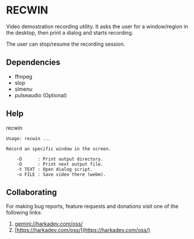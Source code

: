 # RECWIN

Video demostration recording utility. It asks the user
for a window/region in the desktop, then print a dialog
and starts recording.

The user can stop/resume the recording session.

## Dependencies

- ffmpeg
- slop
- slmenu
- pulseaudio (Optional)

## Help

recwin

    Usage: recwin ...
    
    Record an specific window in the screen.
    
        -D      : Print output directory.
        -O      : Print next output file.
        -t TEXT : Open dialog script.
        -o FILE : Save video there (webm).

## Collaborating

For making bug reports, feature requests and donations visit
one of the following links:

1. [gemini://harkadev.com/oss/](gemini://harkadev.com/oss/)
2. [https://harkadev.com/oss/](https://harkadev.com/oss/)

